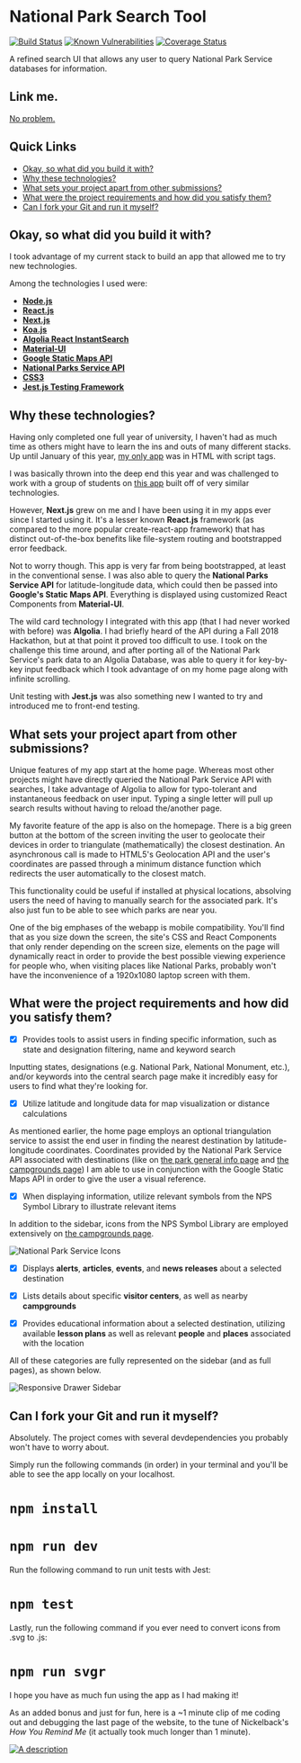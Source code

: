 # National Park Search Tool
[![Build Status](https://travis-ci.com/joshua-yan/codename-arcane-island.svg?token=CyhsPMjdSgzb7x2ksr3Q&branch=master)](https://travis-ci.com/joshua-yan/codename-arcane-island)
[![Known Vulnerabilities](https://snyk.io/test/github/joshua-yan/codename-arcane-island/badge.svg?targetFile=package.json)](https://snyk.io/test/github/joshua-yan/codename-arcane-island?targetFile=package.json)
[![Coverage Status](https://coveralls.io/repos/github/joshua-yan/codename-arcane-island/badge.svg)](https://coveralls.io/github/joshua-yan/codename-arcane-island)

A refined search UI that allows any user to query National Park Service databases for information.

## Link me.
[No problem.](https://national-park-s.herokuapp.com/)

## Quick Links
- [Okay, so what did you build it with?](#okay-so-what-did-you-build-it-with)
- [Why these technologies?](#why-these-technologies)
- [What sets your project apart from other submissions?](#what-sets-your-project-apart-from-other-submissions)
- [What were the project requirements and how did you satisfy them?](#what-were-the-project-requirements-and-how-did-you-satisfy-them)
- [Can I fork your Git and run it myself?](#can-i-fork-your-git-and-run-it-myself)

## Okay, so what did you build it with?
I took advantage of my current stack to build an app that allowed me to try new technologies.

Among the technologies I used were:

- [**Node.js**](https://nodejs.org/en/)
- [**React.js**](https://reactjs.org/)
- [**Next.js**](https://nextjs.org/)
- [**Koa.js**](https://koajs.com/)
- [**Algolia React InstantSearch**](https://www.algolia.com/)
- [**Material-UI**](https://material-ui.com/)
- [**Google Static Maps API**](https://developers.google.com/maps/documentation/maps-static/intro)
- [**National Parks Service API**](https://www.nps.gov/subjects/developer/index.htm)
- [**CSS3**](https://developer.mozilla.org/en-US/docs/Web/CSS/CSS3)
- [**Jest.js Testing Framework**](https://jestjs.io/)

## Why these technologies?
Having only completed one full year of university, I haven't had as much time as others might have to learn the ins and outs of many different stacks.
Up until January of this year, [my only app](https://github.com/joshua-yan/menumap-redacted) was in HTML with script tags.

I was basically thrown into the deep end this year and was challenged to work with a group of students on [this app](https://github.com/DevPSU/Shopify-App) built off of very similar technologies.

However, **Next.js** grew on me and I have been using it in my apps ever since I started using it. It's a lesser known **React.js** framework
(as compared to the more popular create-react-app framework) that has distinct out-of-the-box benefits like file-system routing
and bootstrapped error feedback.

Not to worry though. This app is very far from being bootstrapped, at least in the conventional sense. I was also able to query
the **National Parks Service API** for latitude-longitude data, which could then be passed into **Google's Static Maps API**.
Everything is displayed using customized React Components from **Material-UI**.

The wild card technology I integrated with this app (that I had never worked with before) was **Algolia**. I had briefly heard
of the API during a Fall 2018 Hackathon, but at that point it proved too difficult to use. I took on the challenge this time
around, and after porting all of the National Park Service's park data to an Algolia Database, was able to query it for key-by-key
input feedback which I took advantage of on my home page along with infinite scrolling.

Unit testing with **Jest.js** was also something new I wanted to try and introduced me to front-end testing.

## What sets your project apart from other submissions?

Unique features of my app start at the home page. Whereas most other projects might have directly queried the National Park
Service API with searches, I take advantage of Algolia to allow for typo-tolerant and instantaneous feedback on user input.
Typing a single letter will pull up search results without having to reload the/another page.

My favorite feature of the app is also on the homepage. There is a big green button at the bottom of the screen inviting
the user to geolocate their devices in order to triangulate (mathematically) the closest destination. An asynchronous
call is made to HTML5's Geolocation API and the user's coordinates are passed through a minimum distance function which
redirects the user automatically to the closest match.

This functionality could be useful if installed at physical
locations, absolving users the need of having to manually search for the associated park. It's also just fun to be able to see
which parks are near you.

One of the big emphases of the webapp is mobile compatibility. You'll find that as you size down the screen, the site's
CSS and React Components that only render depending on the screen size, elements on the page will dynamically react in
order to provide the best possible viewing experience for people who, when visiting places like National Parks, probably
won't have the inconvenience of a 1920x1080 laptop screen with them.

## What were the project requirements and how did you satisfy them?

- [X] Provides tools to assist users in finding specific information, such as state and designation filtering, name and keyword search

Inputting states, designations (e.g. National Park, National Monument, etc.), and/or keywords into the central search
page make it incredibly easy for users to find what they're looking for.

- [X] Utilize latitude and longitude data for map visualization or distance calculations

As mentioned earlier, the home page employs an optional triangulation service to assist the end user in finding the nearest
destination by latitude-longitude coordinates. Coordinates provided by the National Park Service API associated with 
destinations (like on [the park general info page](https://national-park-s.herokuapp.com/details?objectId=arch) and
[the campgrounds page](https://national-park-s.herokuapp.com/campgrounds?objectId=arch)) I am able to use in conjunction
with the Google Static Maps API in order to give the user a visual reference.

- [X] When displaying information, utilize relevant symbols from the NPS Symbol Library to illustrate relevant items

In addition to the sidebar, icons from the NPS Symbol Library are employed extensively on [the campgrounds page](https://national-park-s.herokuapp.com/campgrounds?objectId=arch).

![National Park Service Icons](https://i.imgur.com/HBF8HLE.png)

- [X] Displays **alerts**, **articles**, **events**, and **news releases** about a selected destination

- [X] Lists details about specific **visitor centers**, as well as nearby **campgrounds**

- [X] Provides educational information about a selected destination, utilizing available **lesson plans** as well as relevant **people** and **places** associated with the location

All of these categories are fully represented on the sidebar (and as full pages), as shown below.

![Responsive Drawer Sidebar](https://i.imgur.com/5ogbcgF.png)

## Can I fork your Git and run it myself?

Absolutely. The project comes with several devdependencies you probably won't have to worry about.

Simply run the following commands (in order) in your terminal and you'll be able to see the app locally on your localhost.

# `npm install`

# `npm run dev`

Run the following command to run unit tests with Jest:

# `npm test`

Lastly, run the following command if you ever need to convert icons from .svg to .js:

# `npm run svgr`

I hope you have as much fun using the app as I had making it!

As an added bonus and just for fun, here is a ~1 minute clip of me coding out and debugging the last page of the 
website, to the tune of Nickelback's *How You Remind Me* (it actually took much longer than 1 minute).

[![A description](https://img.youtube.com/vi/DyQxKOtSFxg/maxresdefault.jpg)](https://www.youtube.com/watch?v=DyQxKOtSFxg)
